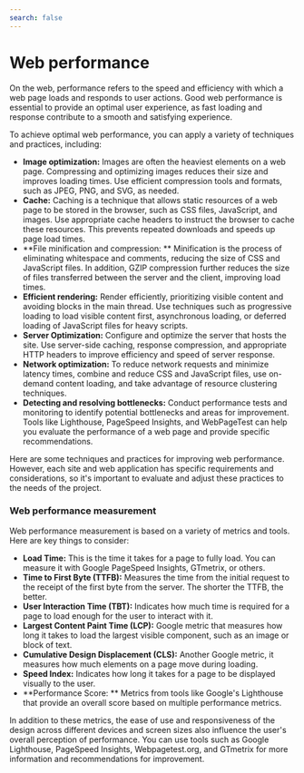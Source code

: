 ```yaml
---
search: false
---
```


# Web performance

On the web, performance refers to the speed and efficiency with which a web page loads and responds to user actions. Good web performance is essential to provide an optimal user experience, as fast loading and response contribute to a smooth and satisfying experience.

To achieve optimal web performance, you can apply a variety of techniques and practices, including:

- **Image optimization:** Images are often the heaviest elements on a web page. Compressing and optimizing images reduces their size and improves loading times. Use efficient compression tools and formats, such as JPEG, PNG, and SVG, as needed.
- **Cache:** Caching is a technique that allows static resources of a web page to be stored in the browser, such as CSS files, JavaScript, and images. Use appropriate cache headers to instruct the browser to cache these resources. This prevents repeated downloads and speeds up page load times.
- **File minification and compression: ** Minification is the process of eliminating whitespace and comments, reducing the size of CSS and JavaScript files. In addition, GZIP compression further reduces the size of files transferred between the server and the client, improving load times.
- **Efficient rendering:** Render efficiently, prioritizing visible content and avoiding blocks in the main thread. Use techniques such as progressive loading to load visible content first, asynchronous loading, or deferred loading of JavaScript files for heavy scripts.
- **Server Optimization:** Configure and optimize the server that hosts the site. Use server-side caching, response compression, and appropriate HTTP headers to improve efficiency and speed of server response.
- **Network optimization:** To reduce network requests and minimize latency times, combine and reduce CSS and JavaScript files, use on-demand content loading, and take advantage of resource clustering techniques.
- **Detecting and resolving bottlenecks:** Conduct performance tests and monitoring to identify potential bottlenecks and areas for improvement. Tools like Lighthouse, PageSpeed Insights, and WebPageTest can help you evaluate the performance of a web page and provide specific recommendations.

Here are some techniques and practices for improving web performance. However, each site and web application has specific requirements and considerations, so it's important to evaluate and adjust these practices to the needs of the project.

### Web performance measurement

Web performance measurement is based on a variety of metrics and tools. Here are key things to consider:

- **Load Time:** This is the time it takes for a page to fully load. You can measure it with Google PageSpeed Insights, GTmetrix, or others.
- **Time to First Byte (TTFB):** Measures the time from the initial request to the receipt of the first byte from the server. The shorter the TTFB, the better.
- **User Interaction Time (TBT):** Indicates how much time is required for a page to load enough for the user to interact with it.
- **Largest Content Paint Time (LCP):** Google metric that measures how long it takes to load the largest visible component, such as an image or block of text.
- **Cumulative Design Displacement (CLS):** Another Google metric, it measures how much elements on a page move during loading.
- **Speed Index:** Indicates how long it takes for a page to be displayed visually to the user.
- **Performance Score: ** Metrics from tools like Google's Lighthouse that provide an overall score based on multiple performance metrics.

In addition to these metrics, the ease of use and responsiveness of the design across different devices and screen sizes also influence the user's overall perception of performance. You can use tools such as Google Lighthouse, PageSpeed Insights, Webpagetest.org, and GTmetrix for more information and recommendations for improvement.